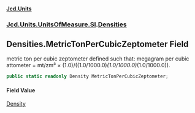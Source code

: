 #### [Jcd.Units](index.md 'index')
### [Jcd.Units.UnitsOfMeasure.SI](Jcd.Units.UnitsOfMeasure.SI.md 'Jcd.Units.UnitsOfMeasure.SI').[Densities](Densities.md 'Jcd.Units.UnitsOfMeasure.SI.Densities')

## Densities.MetricTonPerCubicZeptometer Field

metric ton per cubic zeptometer defined such that: megagram per cubic attometer = mt/zm³ × (1.0)/((1.0/1000.0)*(1.0/1000.0)*(1.0/1000.0)).

```csharp
public static readonly Density MetricTonPerCubicZeptometer;
```

#### Field Value
[Density](Density.md 'Jcd.Units.UnitTypes.Density')